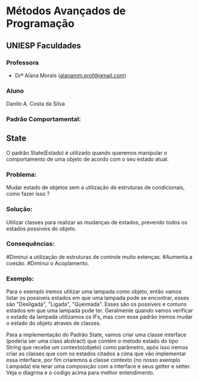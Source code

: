 # Métodos Avançados de Programação

## UNIESP Faculdades

### Professora

* Drª Alana Morais ([alanamm.prof@gmail.com](mailto:alanamm.prof@gmail.com))

### Aluno
Danilo A. Costa da Silva


### Padrão Comportamental: 
## State
O padrão State(Estado) é utilizado quando queremos manipular o comportamento de uma objeto de acordo com o seu estado atual.
### Problema: 

Mudar estado de objetos sem a utilização de estruturas de condicionais, como fazer isso ?


### Solução: 
Utilizar classes para realizar as mudanças de estados, prevendo todos os estados possiveis do objeto.


### Consequências: 
#Diminui a utilização de estruturas de controle muito extenças.
#Aumenta a coesão.
#Diminui o Acoplamento.

### Exemplo: 

Para o exemplo iremos utilizar uma lampada como objeto, então vamos listar os possiveis estados em que uma lampada pode se encontrar, esses são "Desligada", "Ligada", "Queimada". Esses são os possiveis e comuns estados em que uma lampada pode ter. Geralmente quando vamos verificar o estado da lampada utilizamos os IFs, mas com esse padrão iremos mudar o estado do objeto atraves de classes.

Para a implementação do Padrão State, vamos criar uma classe interface (poderia ser uma class abstract) que contém o metodo estado do tipo String que recebe um contexto(objeto) como parâmetro, após isso iremos criar as classes que com os estados citados a cima que vão implementar essa interface, por fim criaremos a classe contexto (no nosso exemplo Lampada) ela terar uma composição com a interface e seus getter e setter. Veja o diagrma e o codigo acima para melhor entendimento.

